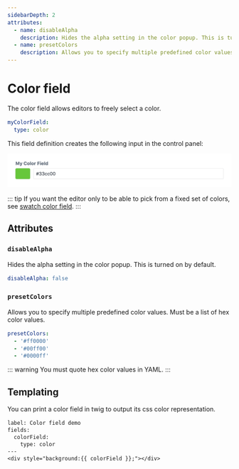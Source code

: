 ```yaml
---
sidebarDepth: 2
attributes:
  - name: disableAlpha
    description: Hides the alpha setting in the color popup. This is turned on by default.
  - name: presetColors
    description: Allows you to specify multiple predefined color values.
---
```


# Color field

The color field allows editors to freely select a color.

```yaml
myColorField:
  type: color
```

This field definition creates the following input in the control panel:

![A color field in the control panel](./images/color-field-01.png)

::: tip
If you want the editor only to be able to pick from a fixed
set of colors, see [swatch color field](swatch-color.md).
:::

## Attributes

<tcf-field-attribs :attributes="$page.frontmatter.attributes" />

### `disableAlpha`

Hides the alpha setting in the color popup. This is turned on by default.

```yaml
disableAlpha: false
```

### `presetColors`

Allows you to specify multiple predefined color values. Must be a list
of hex color values.

```yaml
presetColors:
  - '#ff0000'
  - '#00ff00'
  - '#0000ff'
```

::: warning
You must quote hex color values in YAML.
:::

## Templating

You can print a color field in twig to output its css color representation.

```twig
label: Color field demo
fields:
  colorField:
    type: color
---
<div style="background:{{ colorField }};"></div>
```
